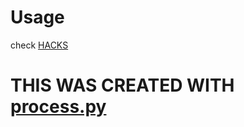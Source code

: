 # Usage
check [HACKS](https://github.com/bloodstrike-hacks/hacks)

# THIS WAS CREATED WITH [process.py](https://github.com/bloodstrike-hacks/hacks/blob/main/cwd/imp/process.py)
